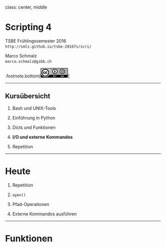 class: center, middle
# Scripting 4

TSBE Frühlingssemester 2016  
`http://smlz.github.io/tsbe-2016fs/scri/`  

Marco Schmalz  
`marco.schmalz@gibb.ch`  

.footnote.bottom[<a rel="license" href="http://creativecommons.org/licenses/by-sa/4.0/"><img alt="Creative Commons License" style="border-width:0" src="/assets/cc88x31.png" /></a>]

---
## Kursübersicht

1. Bash und UNIX-Tools

2. Einführung in Python

3. Dicts und Funktionen

4. **I/O und externe Kommandos**

5. Repetition
---
# Heute

1. Repetition

2. `open()`

4. Pfad-Operationen

5. Externe Kommandos ausführen
---
# Funktionen
